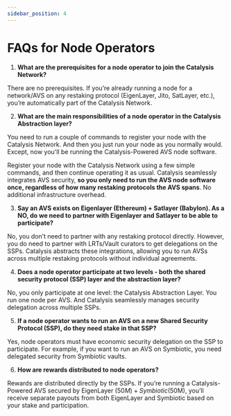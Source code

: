 ```yaml
---
sidebar_position: 4
---
```


# FAQs for Node Operators

1. **What are the prerequisites for a node operator to join the Catalysis Network?**

There are no prerequisites. If you’re already running a node for a network/AVS on any restaking protocol (EigenLayer, Jito, SatLayer, etc.), you’re automatically part of the Catalysis Network.

2. **What are the main responsibilities of a node operator in the Catalysis Abstraction layer?**

You need to run a couple of commands to register your node with the Catalysis Network. And then you just run your node as you normally would. Except, now you'll be running the Catalysis-Powered AVS node software.

Register your node with the Catalysis Network using a few simple commands, and then continue operating it as usual. Catalysis seamlessly integrates AVS security, **so you only need to run the AVS node software once, regardless of how many restaking protocols the AVS spans**. No additional infrastructure overhead.

3. **Say an AVS exists on Eigenlayer (Ethereum) + Satlayer (Babylon). As a NO, do we need to partner with Eigenlayer and Satlayer to be able to participate?**

No, you don’t need to partner with any restaking protocol directly. However, you do need to partner with LRTs/Vault curators to get delegations on the SSPs. Catalysis abstracts these integrations, allowing you to run AVSs across multiple restaking protocols without individual agreements.

4. **Does a node operator participate at two levels - both the shared security protocol (SSP) layer and the abstraction layer?**

No, you only participate at one level: the Catalysis Abstraction Layer. You run one node per AVS. And Catalysis seamlessly manages security delegation across multiple SSPs.

5. **If a node operator wants to run an AVS on a new Shared Security Protocol (SSP), do they need stake in that SSP?**

Yes, node operators must have economic security delegation on the SSP to participate. For example, if you want to run an AVS on Symbiotic, you need delegated security from Symbiotic vaults.

6. **How are rewards distributed to node operators?**

Rewards are distributed directly by the SSPs. If you’re running a Catalysis-Powered AVS secured by EigenLayer ($50M) + Symbiotic ($50M), you’ll receive separate payouts from both EigenLayer and Symbiotic based on your stake and participation.
